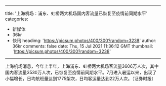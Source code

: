 
---
title: '上海机场：浦东、虹桥两大机场国内客流量已恢复至疫情前同期水平'
categories: 
 - 新媒体
 - 36kr
 - 快讯
headimg: 'https://picsum.photos/400/300?random=3238'
author: 36kr
comments: false
date: Thu, 15 Jul 2021 11:36:12 GMT
thumbnail: 'https://picsum.photos/400/300?random=3238'
---

<div>   
上海机场消息，今年上半年，上海浦东、虹桥两大机场客流量3606万人次，其中国内客流量3530万人次，已恢复至疫情前同期水平。7月进入暑运以来，出现了小幅增长，日均航班量达到1775架次，日均客运量达到22万人次。（证券时报）  
</div>
            